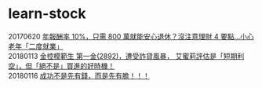 # learn-stock


20170620 [年報酬率 10%，只需 800 萬就能安心退休？沒注意理財 4 要點...小心老年「二度就業」](https://www.cmoney.tw/notes/note-detail.aspx?nid=85665)  
20180113 [金控模範生 第一金(2892)，遭受詐貸風暴， 艾蜜莉評估是「短期利空」，但「絕不是」買進的好時機！](https://www.cmoney.tw/notes/note-detail.aspx?nid=106264)  
20180116 [成功不是先有錢，而是先有膽！！！](https://www.cmoney.tw/notes/note-detail.aspx?nid=106331)  
[]()  
[]()  
[]()  
[]()  
